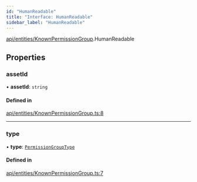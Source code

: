 ```yaml
---
id: "HumanReadable"
title: "Interface: HumanReadable"
sidebar_label: "HumanReadable"
---
```


[api/entities/KnownPermissionGroup](../../../../../modules/API/Entities/KnownPermissionGroup/KnownPermissionGroup.md).HumanReadable

## Properties

### assetId

• **assetId**: `string`

#### Defined in

[api/entities/KnownPermissionGroup.ts:8](https://github.com/PolymeshAssociation/polymesh-sdk/blob/8a9158669/src/api/entities/KnownPermissionGroup.ts#L8)

___

### type

• **type**: [`PermissionGroupType`](../../../../../enums/API/Entities/Types/PermissionGroupType/PermissionGroupType.md)

#### Defined in

[api/entities/KnownPermissionGroup.ts:7](https://github.com/PolymeshAssociation/polymesh-sdk/blob/8a9158669/src/api/entities/KnownPermissionGroup.ts#L7)
